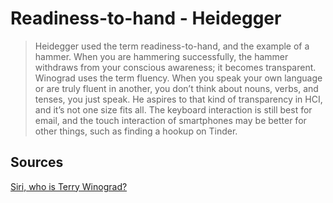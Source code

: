 # Readiness-to-hand - Heidegger

> Heidegger used the term readiness-to-hand, and the example of a hammer. When you are hammering successfully, the hammer withdraws from your conscious awareness; it becomes transparent. Winograd uses the term fluency. When you speak your own language or are truly fluent in another, you don’t think about nouns, verbs, and tenses, you just speak. He aspires to that kind of transparency in HCI, and it’s not one size fits all. The keyboard interaction is still best for email, and the touch interaction of smartphones may be better for other things, such as finding a hookup on Tinder.

## Sources

[Siri, who is Terry Winograd?](http://www.strategy-business.com/article/Siri-Who-Is-Terry-Winograd)


